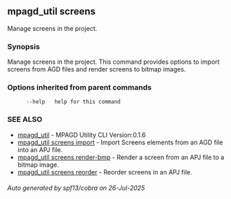 ## mpagd_util screens

Manage screens in the project.

### Synopsis

Manage screens in the project. This command provides options to import screens from AGD files and render screens to bitmap images.

### Options inherited from parent commands

```
      --help   help for this command
```

### SEE ALSO

* [mpagd_util](mpagd_util.md)	 - MPAGD Utility CLI Version:0.1.6
* [mpagd_util screens import](mpagd_util_screens_import.md)	 - Import Screens elements from an AGD file into an APJ file.
* [mpagd_util screens render-bmp](mpagd_util_screens_render-bmp.md)	 - Render a screen from an APJ file to a bitmap image.
* [mpagd_util screens reorder](mpagd_util_screens_reorder.md)	 - Reorder screens in an APJ file.

###### Auto generated by spf13/cobra on 26-Jul-2025
